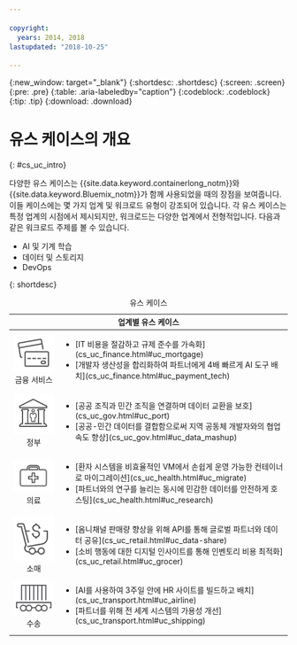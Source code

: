 ```yaml
---

copyright:
  years: 2014, 2018
lastupdated: "2018-10-25"

---
```


{:new_window: target="_blank"}
{:shortdesc: .shortdesc}
{:screen: .screen}
{:pre: .pre}
{:table: .aria-labeledby="caption"}
{:codeblock: .codeblock}
{:tip: .tip}
{:download: .download}




# 유스 케이스의 개요
{: #cs_uc_intro}

다양한 유스 케이스는 {{site.data.keyword.containerlong_notm}}와 {{site.data.keyword.Bluemix_notm}}가 함께 사용되었을 때의 장점을 보여줍니다. 이들 케이스에는 몇 가지 업계 및 워크로드 유형이 강조되어 있습니다. 각 유스 케이스는 특정 업계의 시점에서 제시되지만, 워크로드는 다양한 업계에서 전형적입니다. 다음과 같은 워크로드 주제를 볼 수 있습니다. 
* AI 및 기계 학습
* 데이터 및 스토리지
* DevOps

{: shortdesc}
<table summary="이 표는 유스 케이스를 보여줍니다. 행은 왼쪽에서 오른쪽으로 읽으며, 아이콘이 1열의 각 업계와 2열의 설명을 나타냅니다. ">
<caption>유스 케이스</caption>
  <thead>
  <th colspan=2>업계별 유스 케이스</th>
  </thead>
  <tbody>
    <tr>
    <td align="center"><img src="icons/finance.svg" alt="신용카드의 앞면 및 뒷면 아이콘"/><br>금융 서비스</td>
    <td><ul>
    <li>[IT 비용을 절감하고 규제 준수를 가속화](cs_uc_finance.html#uc_mortgage)</li>
    <li>[개발자 생산성을 합리화하여 파트너에게 4배 빠르게 AI 도구 배치](cs_uc_finance.html#uc_payment_tech)</li>
    </ul></td>
     </tr>
     <tr>
     <td align="center"><img src="icons/gov.svg" alt="사람들이 안에 있는 정부 건물의 아이콘"/><br>정부</td>
     <td><ul>
    <li>[공공 조직과 민간 조직을 연결하며 데이터 교환을 보호](cs_uc_gov.html#uc_port)</li>
     <li>[공공-민간 데이터를 결합함으로써 지역 공동체 개발자와의 협업 속도 향상](cs_uc_gov.html#uc_data_mashup)</li></ul></td>
      </tr>
    <tr>
      <td align="center"><img src="icons/health.svg" alt="약품 가방 아이콘"/><br>의료</td>
      <td><ul>
     <li>[환자 시스템을 비효율적인 VM에서 손쉽게 운영 가능한 컨테이너로 마이그레이션](cs_uc_health.html#uc_migrate)</li>
      <li>[파트너와의 연구를 늘리는 동시에 민감한 데이터를 안전하게 호스팅](cs_uc_health.html#uc_research)</li>
      </ul></td>
      </tr>
      <tr>
         <td align="center"><img src="icons/retail.svg" alt="쇼핑 카트와 통화 기호가 있는 아이콘"/><br>소매</td>
         <td><ul>
        <li>[옴니채널 판매량 향상을 위해 API를 통해 글로벌 파트너와 데이터 공유](cs_uc_retail.html#uc_data-share)</li>
         <li>[소비 행동에 대한 디지털 인사이트를 통해 인벤토리 비용 최적화](cs_uc_retail.html#uc_grocer)</li>
              </ul></td>
          </tr>
      <tr>
       <td align="center"><img src="icons/transport.svg" alt="컨테이너가 실린 철도 차량의 아이콘"/><br>수송</td>
           <td><ul>
          <li>[AI를 사용하여 3주일 안에 HR 사이트를 빌드하고 배치](cs_uc_transport.html#uc_airline)</li>
           <li>[파트너를 위해 전 세계 시스템의 가용성 개선](cs_uc_transport.html#uc_shipping)</li></ul></td>
      </tr>
  </tbody>
  </table>
